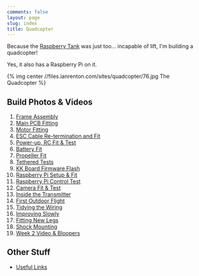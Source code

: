 ```yaml
---
comments: false
layout: page
slug: index
title: Quadcopter
---
```


Because the [Raspberry Tank](../raspberry-tank/) was just too... incapable of lift, I'm building a quadcopter!

Yes, it also has a Raspberry Pi on it.

{% img center //files.ianrenton.com/sites/quadcopter/76.jpg The Quadcopter %}

## Build Photos & Videos

1. [Frame Assembly](./quad-frame-assembly)
2. [Main PCB Fitting](./quad-main-pcb-fitting)
3. [Motor Fitting](./quad-motor-fitting)
4. [ESC Cable Re-termination and Fit](./quad-esc-cable-re-termination-and-fit)
5. [Power-up, RC Fit & Test](./quad-power-up-rc-fit-amp-test)
6. [Battery Fit](./quad-battery-fit)
7. [Propeller Fit](./quad-propeller-fit)
8. [Tethered Tests](./quad-tethered-tests)
9. [KK Board Firmware Flash](./quad-kk-board-firmware-flash)
10. [Raspberry Pi Setup & Fit](./quad-raspberry-pi-setup-amp-fit)
11. [Raspberry Pi Control Test](./quad-raspberry-pi-control-test)
12. [Camera Fit & Test](./quad-camera-fit-amp-test)
13. [Inside the Transmitter](./quad-inside-the-transmitter)
14. [First Outdoor Flight](./quad-first-outdoor-flight)
15. [Tidying the Wiring](./quad-tidying-the-wiring)
16. [Improving Slowly](./quad-improving-slowly)
17. [Fitting New Legs](./quad-fitting-new-legs)
18. [Shock Mounting](./quad-shock-mounting)
19. [Week 2 Video & Bloopers](./quad-week-2-video-amp-bloopers)

## Other Stuff

* [Useful Links](./quad-useful-links)
